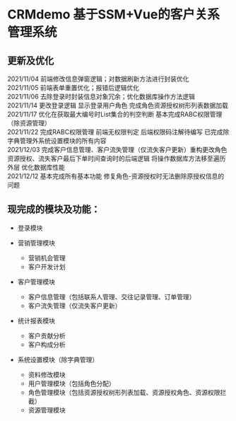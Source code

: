 # CRMdemo 基于SSM+Vue的客户关系管理系统

## 更新及优化
   2021/11/04 前端修改信息弹窗逻辑；对数据刷新方法进行封装优化  
   2021/11/05 前端表单重置优化；报错后逻辑优化  
   2021/11/06 去除登录时封装信息对象冗余；优化数据库操作方法逻辑  
   2021/11/14 更改登录逻辑 显示登录用户角色 完成角色资源授权树形列表数据加载  
   2021/11/17 优化在获取最大编号时List集合的判空判断 基本完成RABC权限管理（除资源管理）  
   2021/11/22 完成RABC权限管理 前端无权限判定 后端权限码注解待编写 已完成除字典管理外系统设置模块的所有内容  
   2021/12/03 完成客户信息管理、客户流失管理（仅流失客户更新）重构更改角色资源授权、流失客户最后下单时间查询时的后端逻辑 将操作数据库方法移至遍历外层 优化数据库性能  
   2021/12/12 基本完成所有基本功能 修复角色-资源授权时无法删除原授权信息的问题
## 现完成的模块及功能：

* 登录模块

* 营销管理模块
    * 营销机会管理
    * 客户开发计划  

* 客户管理模块
    * 客户信息管理（包括联系人管理、交往记录管理、订单管理）
    * 客户流失管理（仅流失客户更新） 

* 统计报表模块
    * 客户贡献分析
    * 客户构成分析

* 系统设置模块（除字典管理）
    * 资料修改模块
    * 用户管理模块（包括角色分配）
    * 角色管理模块（包括资源授权树形列表加载、资源授权角色、资源权限拦截）
    * 资源管理模块